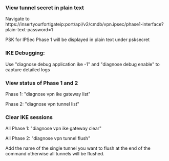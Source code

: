 ### View tunnel secret in plain text
Navigate to https://insertyourfortigateip:port/api/v2/cmdb/vpn.ipsec/phase1-interface?plain-text-password=1

PSK for IPSec Phase 1 will be displayed in plain text under psksecret

### IKE Debugging:
Use "diagnose debug application ike -1" and "diagnose debug enable" to capture detailed logs

### View status of Phase 1 and 2 
Phase 1: "diagnose vpn ike gateway list" 

Phase 2: "diagnose vpn tunnel list"

### Clear IKE sessions
All Phase 1: "diagnose vpn ike gateway clear"

All Phase 2: "diagnose vpn tunnel flush"

Add the name of the single tunnel you want to flush at the end of the command otherwise all tunnels will be flushed.

### 
